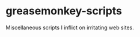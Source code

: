 greasemonkey-scripts
====================

 Miscellaneous scripts I inflict on irritating web sites.